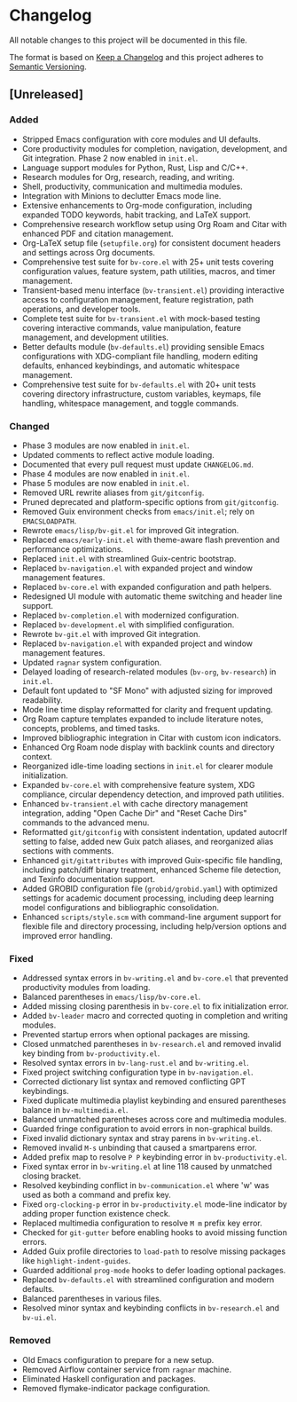 # Changelog

All notable changes to this project will be documented in this file.

The format is based on [Keep a Changelog](https://keepachangelog.com/en/1.0.0/)
and this project adheres to [Semantic Versioning](https://semver.org/).

## [Unreleased]
### Added
- Stripped Emacs configuration with core modules and UI defaults.
- Core productivity modules for completion, navigation, development,
  and Git integration. Phase 2 now enabled in `init.el`.
- Language support modules for Python, Rust, Lisp and C/C++.
- Research modules for Org, research, reading, and writing.
- Shell, productivity, communication and multimedia modules.
- Integration with Minions to declutter Emacs mode line.
- Extensive enhancements to Org-mode configuration, including expanded TODO keywords, habit tracking, and LaTeX support.
- Comprehensive research workflow setup using Org Roam and Citar with enhanced PDF and citation management.
- Org-LaTeX setup file (`setupfile.org`) for consistent document headers and settings across Org documents.
- Comprehensive test suite for `bv-core.el` with 25+ unit tests covering configuration values, feature system, path utilities, macros, and timer management.
- Transient-based menu interface (`bv-transient.el`) providing interactive access to configuration management, feature registration, path operations, and developer tools.
- Complete test suite for `bv-transient.el` with mock-based testing covering interactive commands, value manipulation, feature management, and development utilities.
- Better defaults module (`bv-defaults.el`) providing sensible Emacs configurations with XDG-compliant file handling, modern editing defaults, enhanced keybindings, and automatic whitespace management.
- Comprehensive test suite for `bv-defaults.el` with 20+ unit tests covering directory infrastructure, custom variables, keymaps, file handling, whitespace management, and toggle commands.
### Changed
- Phase 3 modules are now enabled in `init.el`.
- Updated comments to reflect active module loading.
- Documented that every pull request must update `CHANGELOG.md`.
- Phase 4 modules are now enabled in `init.el`.
- Phase 5 modules are now enabled in `init.el`.
- Removed URL rewrite aliases from `git/gitconfig`.
- Pruned deprecated and platform-specific options from `git/gitconfig`.
- Removed Guix environment checks from `emacs/init.el`; rely on `EMACSLOADPATH`.
- Rewrote `emacs/lisp/bv-git.el` for improved Git integration.
- Replaced `emacs/early-init.el` with theme-aware flash prevention and
  performance optimizations.
- Replaced `init.el` with streamlined Guix-centric bootstrap.
- Replaced `bv-navigation.el` with expanded project and window management features.
- Replaced `bv-core.el` with expanded configuration and path helpers.
- Redesigned UI module with automatic theme switching and header line support.
- Replaced `bv-completion.el` with modernized configuration.
- Replaced `bv-development.el` with simplified configuration.
- Rewrote `bv-git.el` with improved Git integration.
- Replaced `bv-navigation.el` with expanded project and window management features.
- Updated `ragnar` system configuration.
- Delayed loading of research-related modules (`bv-org`, `bv-research`) in `init.el`.
- Default font updated to "SF Mono" with adjusted sizing for improved readability.
- Mode line time display reformatted for clarity and frequent updating.
- Org Roam capture templates expanded to include literature notes, concepts, problems, and timed tasks.
- Improved bibliographic integration in Citar with custom icon indicators.
- Enhanced Org Roam node display with backlink counts and directory context.
- Reorganized idle-time loading sections in `init.el` for clearer module initialization.
- Expanded `bv-core.el` with comprehensive feature system, XDG compliance, circular dependency detection, and improved path utilities.
- Enhanced `bv-transient.el` with cache directory management integration, adding "Open Cache Dir" and "Reset Cache Dirs" commands to the advanced menu.
- Reformatted `git/gitconfig` with consistent indentation, updated autocrlf setting to false, added new Guix patch aliases, and reorganized alias sections with comments.
- Enhanced `git/gitattributes` with improved Guix-specific file handling, including patch/diff binary treatment, enhanced Scheme file detection, and Texinfo documentation support.
- Added GROBID configuration file (`grobid/grobid.yaml`) with optimized settings for academic document processing, including deep learning model configurations and bibliographic consolidation.
- Enhanced `scripts/style.scm` with command-line argument support for flexible file and directory processing, including help/version options and improved error handling.
### Fixed
- Addressed syntax errors in `bv-writing.el` and `bv-core.el` that
  prevented productivity modules from loading.
- Balanced parentheses in `emacs/lisp/bv-core.el`.
- Added missing closing parenthesis in `bv-core.el` to fix initialization error.
- Added `bv-leader` macro and corrected quoting in completion and writing modules.
- Prevented startup errors when optional packages are missing.
- Closed unmatched parentheses in `bv-research.el` and removed invalid key binding from `bv-productivity.el`.
- Resolved syntax errors in `bv-lang-rust.el` and `bv-writing.el`.
- Fixed project switching configuration type in `bv-navigation.el`.
- Corrected dictionary list syntax and removed conflicting GPT keybindings.
- Fixed duplicate multimedia playlist keybinding and ensured parentheses
  balance in `bv-multimedia.el`.
- Balanced unmatched parentheses across core and multimedia modules.
- Guarded fringe configuration to avoid errors in non-graphical builds.
- Fixed invalid dictionary syntax and stray parens in `bv-writing.el`.
- Removed invalid `M-s` unbinding that caused a smartparens error.
- Added prefix map to resolve `P P` keybinding error in `bv-productivity.el`.
- Fixed syntax error in `bv-writing.el` at line 118 caused by unmatched closing bracket.
- Resolved keybinding conflict in `bv-communication.el` where 'w' was used as both a command and prefix key.
- Fixed `org-clocking-p` error in `bv-productivity.el` mode-line indicator by adding proper function existence check.
- Replaced multimedia configuration to resolve `M m` prefix key error.
- Checked for `git-gutter` before enabling hooks to avoid missing function errors.
- Added Guix profile directories to `load-path` to resolve missing packages like
  `highlight-indent-guides`.
- Guarded additional `prog-mode` hooks to defer loading optional packages.
- Replaced `bv-defaults.el` with streamlined configuration and modern defaults.
- Balanced parentheses in various files.
- Resolved minor syntax and keybinding conflicts in `bv-research.el` and `bv-ui.el`.
### Removed
- Old Emacs configuration to prepare for a new setup.
- Removed Airflow container service from `ragnar` machine.
- Eliminated Haskell configuration and packages.
- Removed flymake-indicator package configuration.
